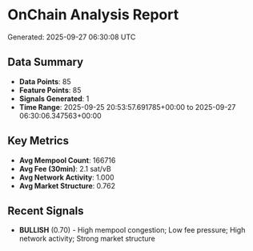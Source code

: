 # OnChain Analysis Report
Generated: 2025-09-27 06:30:08 UTC

## Data Summary
- **Data Points**: 85
- **Feature Points**: 85
- **Signals Generated**: 1
- **Time Range**: 2025-09-25 20:53:57.691785+00:00 to 2025-09-27 06:30:06.347563+00:00

## Key Metrics
- **Avg Mempool Count**: 166716
- **Avg Fee (30min)**: 2.1 sat/vB
- **Avg Network Activity**: 1.000
- **Avg Market Structure**: 0.762

## Recent Signals
- **BULLISH** (0.70) - High mempool congestion; Low fee pressure; High network activity; Strong market structure
